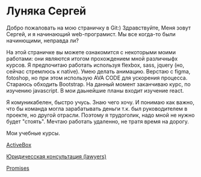 

# Луняка Сергей

Добро пожаловать на мою страничку в Git:) 
Здравствуйте, Меня зовут Сергей, и я начинающий web-програмист. 
Мы все когда-то были начинющими, неправда ли?

На этой страничке вы можете ознакомится с некоторыми моими работами: они являются итогом прохождением мной различныфх курсов. 
Я предпочитаю работать используя flexbox, sass, jquery (но, сейчас стремлюсь к native). Умею делать анимацию. Верстаю с figma, fotoshop, но при этом использую AVA CODE для ускорения процесса. Стараюсь обходить Bootstrap. На данный момент заканчиваю курс, по изучению javascript. В мои даьнейшие планы входит изучение react. 

Я комуникабелен, быстро учусь. Знаю чего хочу. И понимаю как важно, что бы команда могла зарабатывать деньги т.к. был руководителем в проекте, но другой отрасли. Поэтому я трудоголик, надо мной не нужно будет "стоять". Мечтаю работать удаленно, не тратя время на дорогу.



Мои учебные курсы. 

[ActiveBox](https://lunyak.github.io/ActiveBox "1")

[Юридичесская консультация (lawyers)](https://lunyak.github.io/lawyers "2")

[Promises](https://lunyak.github.io/Love "3")

